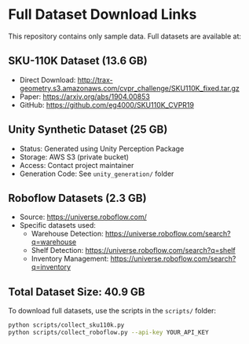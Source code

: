 # Full Dataset Download Links

This repository contains only sample data. Full datasets are available at:

## SKU-110K Dataset (13.6 GB)
- Direct Download: http://trax-geometry.s3.amazonaws.com/cvpr_challenge/SKU110K_fixed.tar.gz
- Paper: https://arxiv.org/abs/1904.00853
- GitHub: https://github.com/eg4000/SKU110K_CVPR19

## Unity Synthetic Dataset (25 GB)
- Status: Generated using Unity Perception Package
- Storage: AWS S3 (private bucket)
- Access: Contact project maintainer
- Generation Code: See `unity_generation/` folder

## Roboflow Datasets (2.3 GB)
- Source: https://universe.roboflow.com/
- Specific datasets used:
  - Warehouse Detection: https://universe.roboflow.com/search?q=warehouse
  - Shelf Detection: https://universe.roboflow.com/search?q=shelf
  - Inventory Management: https://universe.roboflow.com/search?q=inventory

## Total Dataset Size: 40.9 GB

To download full datasets, use the scripts in the `scripts/` folder:
```bash
python scripts/collect_sku110k.py
python scripts/collect_roboflow.py --api-key YOUR_API_KEY